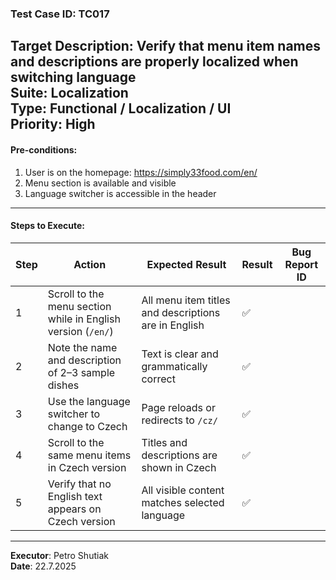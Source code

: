 ### Test Case ID: TC017  
**Target Description**: Verify that menu item names and descriptions are properly localized when switching language  
**Suite**: Localization  
**Type**: Functional / Localization / UI  
**Priority**: High  
---

#### Pre-conditions:
1. User is on the homepage: https://simply33food.com/en/  
2. Menu section is available and visible  
3. Language switcher is accessible in the header  

---

#### Steps to Execute:

| Step | Action | Expected Result | Result | Bug Report ID |
|------|--------|------------------|--------|----------------|
| 1 | Scroll to the menu section while in English version (`/en/`) | All menu item titles and descriptions are in English | ✅ |                |
| 2 | Note the name and description of 2–3 sample dishes | Text is clear and grammatically correct | ✅ |                |
| 3 | Use the language switcher to change to Czech | Page reloads or redirects to `/cz/` | ✅ |                |
| 4 | Scroll to the same menu items in Czech version | Titles and descriptions are shown in Czech | ✅ |                |
| 5 | Verify that no English text appears on Czech version | All visible content matches selected language | ✅ |                |

---

**Executor**: Petro Shutiak  
**Date**: 22.7.2025
